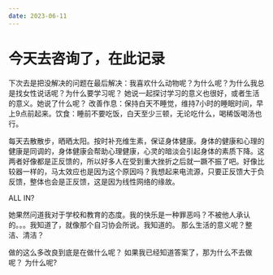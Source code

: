 ```yaml
---
date: 2023-06-11
---
```


# 今天去咨询了，在此记录

下次去是把没解决的问题在最后解决：我喜欢什么动物呢？为什么呢？为什么我总是找女性说话呢？为什么要学习呢？
她说一起探讨学习的意义也很好，或者生活的意义。她说了什么呢？
改善作息：保持白天不睡觉，维持7小时的睡眠时间，早上9点前起来。饮食：睡前不要吃饭，白天至少三顿，无论吃什么，喝稀饭喝汤也行。

每天去散散步，晒晒太阳。按时补充维生素，保证身体健康。身体的健康和心理的健康是同调的，身体健康会帮助心理健康，心灵的暗淡会引起身体的素质下降。这两者好像都是正反馈的，所以好多人在受到重大挫折之后就一蹶不振了吧。好像比较器一样的，马太效应也是因为这个原因吗？我想起来电流源，只要正反馈大于负反馈，整体也会是正反馈，这是因为线性网络的缘故。

ALL IN?

她果然问道我对于学校和教育的态度。我的快乐是一种罪恶吗？不被他人承认的。。。我知道了，就像那个自习协会所说。我知道的。
那么生活的意义呢？整洁、清洁？

做的这么多改良到底是在做什么呢？
如果我已经知道答案了，那为什么不去做呢？
为什么呢?
